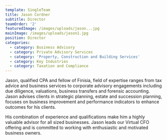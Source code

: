 ```yaml
---
template: SingleTeam
title: Jason Cordner
subtitle: Director
teamOrder: '2'
featuredImage: /images/uploads/jason...jpg
mainImage: /images/uploads/jason1.jpg
position: Director
categories:
  - category: Business Advisory
  - category: Private Advisory Services
  - category: 'Property, Construction and Building Services'
  - category: Key Industries
  - category: Taxation and Compliance
---
```


Jason, qualified CPA and fellow of Finisia, field of expertise ranges from tax advice and business services to corporate advisory engagements including due diligence, valuations, business transfers and forensic accounting. Jason advises clients in strategic planning, estate and succession planning, focuses on business improvement and performance indicators to enhance outcomes for his clients.

His combination of experience and qualifications make him a highly valuable advisor for all sized businesses. Jason leads our Virtual CFO offering and is committed to working with enthusiastic and motivated business owners.
